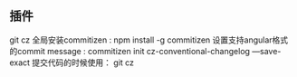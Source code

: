 ## 插件

git cz
全局安装commitizen :  npm install -g commitizen
    设置支持angular格式的commit message : commitizen init cz-conventional-changelog —save-exact
    提交代码的时候使用： git cz